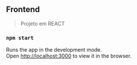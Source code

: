 ## Frontend 

> Projeto em REACT

### `npm start`

Runs the app in the development mode.\
Open [http://localhost:3000](http://localhost:3000) to view it in the browser.


